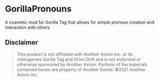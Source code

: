 # GorillaPronouns
A cosmetic mod for Gorilla Tag that allows for simple pronoun creation and interaction with others

## Disclaimer
> This product is not affiliated with Another Axiom Inc. or its videogames Gorilla Tag and Orion Drift and is not endorsed or otherwise sponsored by Another Axiom. Portions of the materials contained herein are property of Another Axiom. ©2021 Another Axiom Inc.
